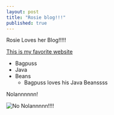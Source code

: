 ```yaml
---
layout: post
title: "Rosie blog!!!"
published: true
---
```





Rosie Loves her Blog!!!!!

[This is my favorite website](www.facebook.com "*Hint: its Facebook")

- Bagpuss
- Java
- Beans
  - Bagpuss loves his Java Beanssss


Nolannnnnn!

![No Nolannnnn!!!!]({{site.baseurl}}/https://avatars1.githubusercontent.com/u/10273930?v=3&s=460)
